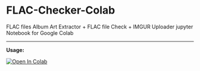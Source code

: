 # FLAC-Checker-Colab
FLAC files Album Art Extractor + FLAC file Check + IMGUR Uploader jupyter Notebook for Google Colab

<hr>

<b>Usage:</b>

<a href="https://colab.research.google.com/github/K-E-N-W-A-Y/FLAC-Checker-Colab/blob/master/FLAC_Album_Art_Extract_%26_FLAC_Checker_%5BKENWAY%5D.ipynb" target="_parent\"><img src="https://colab.research.google.com/assets/colab-badge.svg" alt="Open In Colab"/></a>
